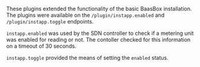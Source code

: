 These plugins extended the functionality of the basic BaasBox installation. The plugins were available on the `/plugin/instapp.enabled` and `/plugin/instapp.toggle` endpoints.

`instapp.enabled` was used by the SDN controller to check if a metering unit was enabled for reading or not. The contoller checked for this information on a timeout of 30 seconds.

`instapp.toggle` provided the means of setting the `enabled` status.
